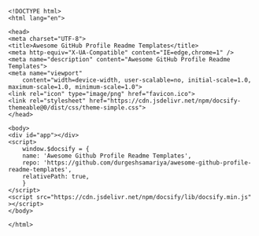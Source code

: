 
    <!DOCTYPE html>
    <html lang="en">

    <head>
    <meta charset="UTF-8">
    <title>Awesome GitHub Profile Readme Templates</title>
    <meta http-equiv="X-UA-Compatible" content="IE=edge,chrome=1" />
    <meta name="description" content="Awesome GitHub Profile Readme Templates">
    <meta name="viewport"
        content="width=device-width, user-scalable=no, initial-scale=1.0, maximum-scale=1.0, minimum-scale=1.0">
    <link rel="icon" type="image/png" href="favicon.ico">
    <link rel="stylesheet" href="https://cdn.jsdelivr.net/npm/docsify-themeable@0/dist/css/theme-simple.css">
    </head>

    <body>
    <div id="app"></div>
    <script>
        window.$docsify = {
        name: 'Awesome Github Profile Readme Templates',
        repo: 'https://github.com/durgeshsamariya/awesome-github-profile-readme-templates',
        relativePath: true,
        }
    </script>
    <script src="https://cdn.jsdelivr.net/npm/docsify/lib/docsify.min.js" ></script>
    </body>

    </html>